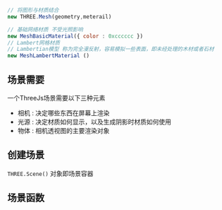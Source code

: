 
```js
// 将图形与材质结合 
new THREE.Mesh(geometry,meterail)

// 基础网络材质 不受光照影响  
new MeshBasicMaterial({ color : 0xcccccc }) 
// Lambert网格材质
// Lambertian模型 称为完全漫反射，容易模拟一些表面，即未经处理的木材或者石材
new MeshLambertMaterial ()
```

## 场景需要 

一个ThreeJs场景需要以下三种元素 
- 相机 : 决定哪些东西在屏幕上渲染 
- 光源 : 决定材质如何显示，以及生成阴影时材质如何使用 
- 物体 : 相机透视图的主要渲染对象 


## 创建场景 

`THREE.Scene()` 对象即场景容器


## 场景函数

